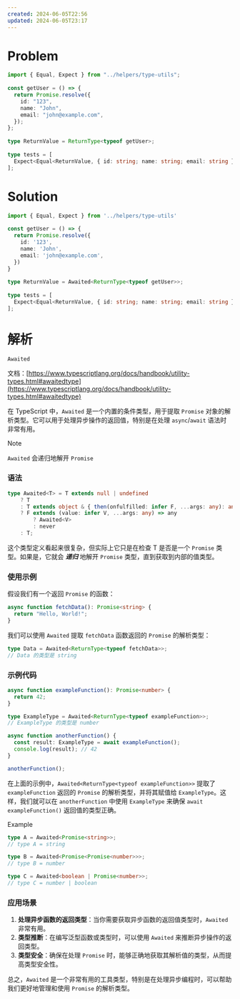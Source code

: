 ```yaml
---
created: 2024-06-05T22:56
updated: 2024-06-05T23:17
---
```

# Problem

```ts file:problem
import { Equal, Expect } from "../helpers/type-utils";  
  
const getUser = () => {  
  return Promise.resolve({  
    id: "123",  
    name: "John",  
    email: "john@example.com",  
  });  
};  
  
type ReturnValue = ReturnType<typeof getUser>;  
  
type tests = [  
  Expect<Equal<ReturnValue, { id: string; name: string; email: string }>>,  
];
```

# Solution

```ts file:solution fold
import { Equal, Expect } from '../helpers/type-utils'  
  
const getUser = () => {  
  return Promise.resolve({  
    id: '123',  
    name: 'John',  
    email: 'john@example.com',  
  })  
}  
  
type ReturnValue = Awaited<ReturnType<typeof getUser>>;  
  
type tests = [  
  Expect<Equal<ReturnValue, { id: string; name: string; email: string }>>,  
];
```

# 解析

 `Awaited`

文档：[https://www.typescriptlang.org/docs/handbook/utility-types.html#awaitedtype](https://www.typescriptlang.org/docs/handbook/utility-types.html#awaitedtype)

在 TypeScript 中，`Awaited` 是一个内置的条件类型，用于提取 `Promise` 对象的解析类型。它可以用于处理异步操作的返回值，特别是在处理 `async`/`await` 语法时非常有用。

> [!note]
> `Awaited` 会递归地解开 `Promise` 

### 语法

```typescript
type Awaited<T> = T extends null | undefined 
	? T 
	: T extends object & { then(onfulfilled: infer F, ...args: any): any } 
	? F extends (value: infer V, ...args: any) => any 
		? Awaited<V> 
		: never 
	: T;
```

这个类型定义看起来很复杂，但实际上它只是在检查 T 是否是一个 `Promise` 类型。如果是，它就会 ***递归*** 地解开 `Promise` 类型，直到获取到内部的值类型。
### 使用示例

假设我们有一个返回 `Promise` 的函数：

```typescript
async function fetchData(): Promise<string> {
  return "Hello, World!";
}
```

我们可以使用 `Awaited` 提取 `fetchData` 函数返回的 `Promise` 的解析类型：

```typescript
type Data = Awaited<ReturnType<typeof fetchData>>;
// Data 的类型是 string
```
### 示例代码

```typescript
async function exampleFunction(): Promise<number> {
  return 42;
}

type ExampleType = Awaited<ReturnType<typeof exampleFunction>>;
// ExampleType 的类型是 number

async function anotherFunction() {
  const result: ExampleType = await exampleFunction();
  console.log(result); // 42
}

anotherFunction();
```

在上面的示例中，`Awaited<ReturnType<typeof exampleFunction>>` 提取了 `exampleFunction` 返回的 `Promise` 的解析类型，并将其赋值给 `ExampleType`。这样，我们就可以在 `anotherFunction` 中使用 `ExampleType` 来确保 `await exampleFunction()` 返回值的类型正确。

Example

```ts
type A = Awaited<Promise<string>>;
// type A = string

type B = Awaited<Promise<Promise<number>>>;
// type B = number

type C = Awaited<boolean | Promise<number>>;
// type C = number | boolean
```

### 应用场景

1. **处理异步函数的返回类型**：当你需要获取异步函数的返回值类型时，`Awaited` 非常有用。
2. **类型推断**：在编写泛型函数或类型时，可以使用 `Awaited` 来推断异步操作的返回类型。
3. **类型安全**：确保在处理 `Promise` 时，能够正确地获取其解析值的类型，从而提高类型安全性。

总之，`Awaited` 是一个非常有用的工具类型，特别是在处理异步编程时，可以帮助我们更好地管理和使用 `Promise` 的解析类型。
